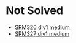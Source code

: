 # Not Solved

* [SRM326 div1 medium](https://community.topcoder.com/stat?c=problem_statement&pm=6730&rd=10006)
* [SRM327 div1 medium](https://community.topcoder.com/stat?c=problem_statement&pm=6832&rd=10007)

